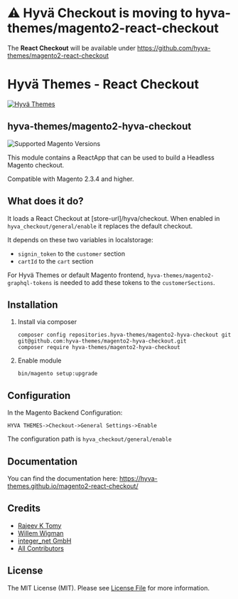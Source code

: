 # :warning: Hyvä Checkout is moving to hyva-themes/magento2-react-checkout

The **React Checkout** will be available under https://github.com/hyva-themes/magento2-react-checkout 


# Hyvä Themes - React Checkout

[![Hyvä Themes](https://repository-images.githubusercontent.com/303806175/a3973c80-479c-11eb-8716-03e369d87143)](https://hyva.io/)

## hyva-themes/magento2-hyva-checkout

![Supported Magento Versions][ico-compatibility]

This module contains a ReactApp that can be used to build a Headless Magento checkout.

Compatible with Magento 2.3.4 and higher.

## What does it do?
It loads a React Checkout at [store-url]/hyva/checkout. When enabled in `hyva_checkout/general/enable` it replaces the default checkout.

It depends on these two variables in localstorage:
 - `signin_token` to the `customer` section
 - `cartId` to the `cart` section

For Hyvä Themes or default Magento frontend, `hyva-themes/magento2-graphql-tokens` is needed to add these tokens to the `customerSections`.

## Installation

1. Install via composer
    ```
    composer config repositories.hyva-themes/magento2-hyva-checkout git git@github.com:hyva-themes/magento2-hyva-checkout.git
    composer require hyva-themes/magento2-hyva-checkout
    ```
2. Enable module
    ```
    bin/magento setup:upgrade
    ```
## Configuration

In the Magento Backend Configuration:

`HYVA THEMES->Checkout->General Settings->Enable`

The configuration path is `hyva_checkout/general/enable`

## Documentation

You can find the documentation here: https://hyva-themes.github.io/magento2-react-checkout/

## Credits

- [Rajeev K Tomy][link-author]
- [Willem Wigman][link-author2]
- [integer_net GmbH][link-company1]
- [All Contributors][link-contributors]

## License

The MIT License (MIT). Please see [License File](LICENSE.txt) for more information.

[ico-compatibility]: https://img.shields.io/badge/magento-%202.3%20|%202.4-brightgreen.svg?logo=magento&longCache=true&style=flat-square

[link-author]: https://github.com/progammer-rkt
[link-author2]: https://github.com/wigman
[link-company1]: https://integer-net.com
[link-contributors]: ../../contributors
